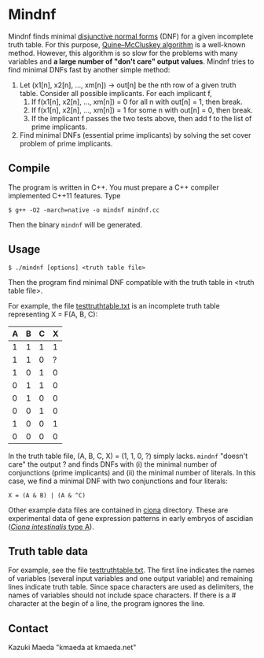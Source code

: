 # Mindnf

Mindnf finds minimal [disjunctive normal forms](https://en.wikipedia.org/wiki/Disjunctive_normal_form) (DNF) for a given incomplete truth table. For this purpose, [Quine–McCluskey algorithm](https://en.wikipedia.org/wiki/Quine%E2%80%93McCluskey_algorithm) is a well-known method. However, this algorithm is so slow for the problems with many variables and **a large number of "don't care" output values**. Mindnf tries to find minimal DNFs fast by another simple method:

1. Let (x1[n], x2[n], ..., xm[n]) -> out[n] be the nth row of a given truth table. Consider all possible implicants. For each implicant f,
   1. If f(x1[n], x2[n], ..., xm[n]) = 0 for all n with out[n] = 1, then break.
   1. If f(x1[n], x2[n], ..., xm[n]) = 1 for some n with out[n] = 0, then break.
   1. If the implicant f passes the two tests above, then add f to the list of prime implicants.
1. Find minimal DNFs (essential prime implicants) by solving the set cover problem of prime implicants.

## Compile

The program is written in C++. You must prepare a C++ compiler implemented C++11 features.
Type

    $ g++ -O2 -march=native -o mindnf mindnf.cc

Then the binary `mindnf` will be generated.

## Usage

    $ ./mindnf [options] <truth table file>

Then the program find minimal DNF compatible with the truth table in &lt;truth table file&gt;.

For example, the file [testtruthtable.txt](https://github.com/kmaed/mindnf/blob/master/testtruthtable.txt) is an incomplete truth table representing X = F(A, B, C):

|A|B|C|X|
|-|-|-|-|
|1|1|1|1|
|1|1|0|?|
|1|0|1|0|
|0|1|1|0|
|0|1|0|0|
|0|0|1|0|
|1|0|0|1|
|0|0|0|0|

In the truth table file, (A, B, C, X) = (1, 1, 0, ?) simply lacks. `mindnf` "doesn't care" the output ? and finds DNFs with (i) the minimal number of conjunctions (prime implicants) and (ii) the minimal number of literals. In this case, we find a minimal DNF with two conjunctions and four literals:

    X = (A & B) | (A & ^C)

Other example data files are contained in [ciona](https://github.com/kmaed/mindnf/blob/master/ciona/) directory. These are experimental data of gene expression patterns in early embryos of ascidian ([*Ciona intestinalis* type A](https://en.wikipedia.org/wiki/Ciona_robusta)).

## Truth table data

For example, see the file [testtruthtable.txt](https://github.com/kmaed/mindnf/blob/master/testtruthtable.txt). The first line indicates the names of variables (several input variables and one output variable) and remaining lines indicate truth table. Since space characters are used as delimiters, the names of variables should not include space characters. If there is a # character at the begin of a line, the program ignores the line.

## Contact
Kazuki Maeda "kmaeda at kmaeda.net"
